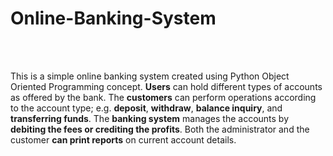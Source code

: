 # Online-Banking-System
<br /><br />

This is a simple online banking system created using Python Object Oriented Programming concept. **Users** can hold different types of accounts as offered by the bank. The **customers** can perform operations according to the account type; e.g. **deposit**, **withdraw**, **balance inquiry**, and **transferring funds**. The **banking system** manages the accounts by **debiting the fees or crediting the profits**. Both the administrator and the customer **can print reports** on current account details. 
<br /><br /><br />
